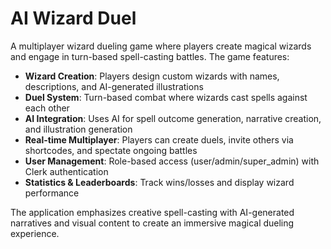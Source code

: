 # AI Wizard Duel

A multiplayer wizard dueling game where players create magical wizards and engage in turn-based spell-casting battles. The game features:

- **Wizard Creation**: Players design custom wizards with names, descriptions, and AI-generated illustrations
- **Duel System**: Turn-based combat where wizards cast spells against each other
- **AI Integration**: Uses AI for spell outcome generation, narrative creation, and illustration generation
- **Real-time Multiplayer**: Players can create duels, invite others via shortcodes, and spectate ongoing battles
- **User Management**: Role-based access (user/admin/super_admin) with Clerk authentication
- **Statistics & Leaderboards**: Track wins/losses and display wizard performance

The application emphasizes creative spell-casting with AI-generated narratives and visual content to create an immersive magical dueling experience.

